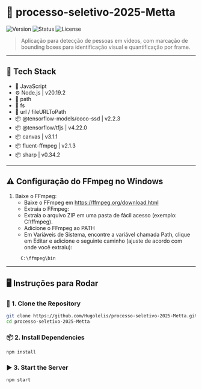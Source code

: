 # 🚀 processo-seletivo-2025-Metta

![Version](https://img.shields.io/badge/version-v1.0.0-blue.svg) ![Status](https://img.shields.io/badge/status-complete-brightgreen.svg) ![License](https://img.shields.io/badge/license-MIT-green.svg)


> Aplicação para detecção de pessoas em vídeos, com marcação de bounding boxes para identificação visual e quantificação por frame.

---

## 🧰 Tech Stack
- 📙 JavaScript
- ⚙️ Node.js | v20.19.2
- 📂 path 
- 📂 fs 
- 📂 url / fileURLToPath 
- 📦 @tensorflow-models/coco-ssd | v2.2.3
- 📦 @tensorflow/tfjs | v4.22.0
- 📦 canvas | v3.1.1 
- 📦 fluent-ffmpeg | v2.1.3
- 📦 sharp | v0.34.2

---

## ⚠️ Configuração do FFmpeg no Windows
1. Baixe o FFmpeg:
   - Baixe o FFmpeg em https://ffmpeg.org/download.html
   - Extraia o FFmpeg:
   - Extraia o arquivo ZIP em uma pasta de fácil acesso (exemplo: C:\ffmpeg).
   - Adicione o FFmpeg ao PATH
   - Em Variáveis de Sistema, encontre a variável chamada Path, clique em Editar e adicione o seguinte caminho (ajuste de acordo com onde você extraiu):
    ```bash
      C:\ffmpeg\bin
    ```

---

## 🖥️ Instruções para Rodar

### 🔧 1. Clone the Repository

```bash
git clone https://github.com/Hugolelis/processo-seletivo-2025-Metta.git
cd processo-seletivo-2025-Metta
```

### 📦 2. Install Dependencies

```bash
npm install
```

### ▶️ 3. Start the Server

```bash
npm start
```

